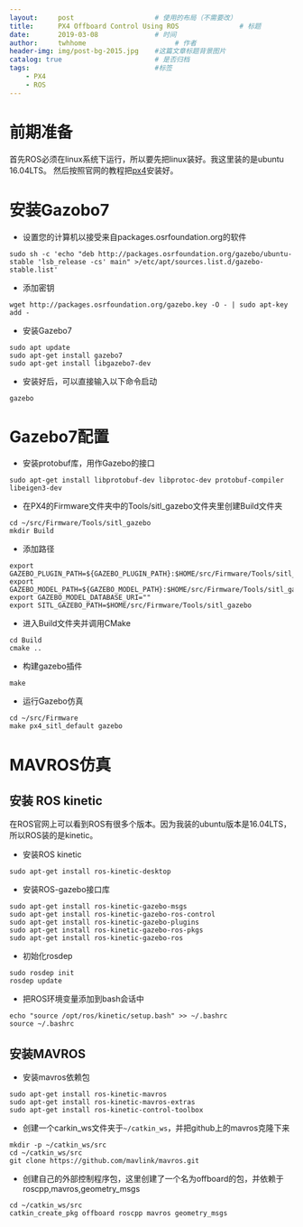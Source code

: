 ```yaml
---
layout:     post                    # 使用的布局（不需要改）
title:      PX4 Offboard Control Using ROS               # 标题 
date:       2019-03-08              # 时间
author:     twhhome                      # 作者
header-img: img/post-bg-2015.jpg    #这篇文章标题背景图片
catalog: true                       # 是否归档
tags:                               #标签
    - PX4
    - ROS
---
```


# 前期准备
首先ROS必须在linux系统下运行，所以要先把linux装好。我这里装的是ubuntu 16.04LTS。
然后按照官网的教程把[px4](https://dev.px4.io/en/setup/dev_env_linux_ubuntu.html)安装好。


# 安装Gazobo7
* 设置您的计算机以接受来自packages.osrfoundation.org的软件
```
sudo sh -c 'echo "deb http://packages.osrfoundation.org/gazebo/ubuntu-stable 'lsb_release -cs' main" >/etc/apt/sources.list.d/gazebo-stable.list'
```
* 添加密钥
```
wget http://packages.osrfoundation.org/gazebo.key -O - | sudo apt-key add -
```
* 安装Gazebo7
```
sudo apt update
sudo apt-get install gazebo7
sudo apt-get install libgazebo7-dev
```
* 安装好后，可以直接输入以下命令启动
```
gazebo
```


# Gazebo7配置
* 安装protobuf库，用作Gazebo的接口
```
sudo apt-get install libprotobuf-dev libprotoc-dev protobuf-compiler libeigen3-dev
```
* 在PX4的Firmware文件夹中的Tools/sitl_gazebo文件夹里创建Build文件夹
```
cd ~/src/Firmware/Tools/sitl_gazebo
mkdir Build
```
* 添加路径
```
export GAZEBO_PLUGIN_PATH=${GAZEBO_PLUGIN_PATH}:$HOME/src/Firmware/Tools/sitl_gazebo/Build
export GAZEBO_MODEL_PATH=${GAZEBO_MODEL_PATH}:$HOME/src/Firmware/Tools/sitl_gazebo/models
export GAZEBO_MODEL_DATABASE_URI=""
export SITL_GAZEBO_PATH=$HOME/src/Firmware/Tools/sitl_gazebo
```
* 进入Build文件夹并调用CMake
```
cd Build
cmake ..
```
* 构建gazebo插件
```
make
```
* 运行Gazebo仿真
```
cd ~/src/Firmware
make px4_sitl_default gazebo
```

# MAVROS仿真
## 安装 ROS kinetic
在ROS官网上可以看到ROS有很多个版本。因为我装的ubuntu版本是16.04LTS，所以ROS装的是kinetic。
* 安装ROS kinetic
```
sudo apt-get install ros-kinetic-desktop
```
* 安装ROS-gazebo接口库
```
sudo apt-get install ros-kinetic-gazebo-msgs
sudo apt-get install ros-kinetic-gazebo-ros-control
sudo apt-get install ros-kinetic-gazebo-plugins
sudo apt-get install ros-kinetic-gazebo-ros-pkgs
sudo apt-get install ros-kinetic-gazebo-ros
```
* 初始化rosdep
```
sudo rosdep init
rosdep update
```
* 把ROS环境变量添加到bash会话中
```
echo "source /opt/ros/kinetic/setup.bash" >> ~/.bashrc
source ~/.bashrc
```
## 安装MAVROS
* 安装mavros依赖包
```
sudo apt-get install ros-kinetic-mavros
sudo apt-get install ros-kinetic-mavros-extras
sudo apt-get install ros-kinetic-control-toolbox
```
* 创建一个carkin_ws文件夹于`~/catkin_ws`，并把github上的mavros克隆下来
```
mkdir -p ~/catkin_ws/src
cd ~/catkin_ws/src
git clone https://github.com/mavlink/mavros.git
```
* 创建自己的外部控制程序包，这里创建了一个名为offboard的包，并依赖于roscpp,mavros,geometry_msgs
```
cd ~/catkin_ws/src
catkin_create_pkg offboard roscpp mavros geometry_msgs
```
